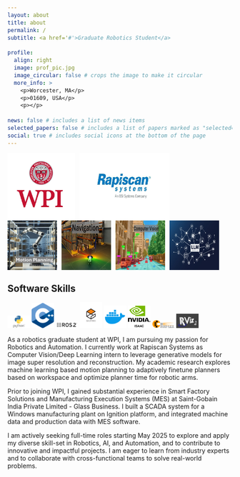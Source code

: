 ```yaml
---
layout: about
title: about
permalink: /
subtitle: <a href='#'>Graduate Robotics Student</a>

profile:
  align: right
  image: prof_pic.jpg
  image_circular: false # crops the image to make it circular
  more_info: >
    <p>Worcester, MA</p>
    <p>01609, USA</p>
    <p></p>

news: false # includes a list of news items
selected_papers: false # includes a list of papers marked as "selected={true}"
social: true # includes social icons at the bottom of the page
---
```

<div style="display: flex; flex-wrap: wrap; gap: 10px;">
  <img src="assets/img/frontpage_symbols/wpi.png" alt="Description of Image 1" style="width: 30%; height: auto;"/>
  <img src="assets/img/frontpage_symbols/rapiscan.png" alt="Description of Image 2" style="width: 40%; height: auto;"/>
</div>
<!-- <img src="assets/img/frontpage_symbols/roboticsandai_logo.png" alt="Alt text for the image" title="Optional title" style="width: 20%; height: auto;"/>
<br> -->
<div style="display: flex; flex-wrap: wrap; gap: 10px;">
  <img src="assets/img/frontpage_symbols/motion_planning.png" alt="Description of Image 1" style="width: 22%; height: auto;"/>
  <img src="assets/img/frontpage_symbols/navigation.png" alt="Description of Image 2" style="width: 22%; height: auto;"/>
  <img src="assets/img/frontpage_symbols/computervision.png" alt="Description of Image 3" style="width: 22%; height: auto;"/>
  <img src="assets/img/frontpage_symbols/llm.png" alt="Description of Image 4" style="width: 22%; height: auto;"/>
</div>

## Software Skills

<div class="logo-grid">
  <img src="assets/img/frontpage_symbols/python.png" alt="Logo 1" title="Software 1" style="width: 50px; height: auto;"/>
  <img src="assets/img/frontpage_symbols/c++.png" alt="Logo 2" title="Software 2" style="width: 50px; height: auto;"/>
  <img src="assets/img/frontpage_symbols/ros2.png" alt="Logo 3" title="Software 3" style="width: 50px; height: auto;"/>
  <img src="assets/img/frontpage_symbols/gazebo.png" alt="Logo 4" title="Software 4" style="width: 50px; height: auto;"/>
  <img src="assets/img/frontpage_symbols/docker.png" alt="Logo 5" title="Software 5" style="width: 50px; height: auto;"/>
  <img src="assets/img/frontpage_symbols/issac.png" alt="Logo 6" title="Software 5" style="width: 50px; height: auto;"/>
  <img src="assets/img/frontpage_symbols/pybullet.png" alt="Logo 7" title="Software 5" style="width: 50px; height: auto;"/>
  <img src="assets/img/frontpage_symbols/rviz.png" alt="Logo 8" title="Software 5" style="width: 50px; height: auto;"/>
</div>



As a robotics graduate student at WPI, I am pursuing my passion for Robotics and Automation. I currently work at Rapiscan Systems as Computer Vision/Deep Learning intern to leverage generative models for image super resolution and reconstruction. My academic research explores machine learning based motion planning to adaptively finetune planners based on workspace and optimize planner time for robotic arms.

Prior to joining WPI, I gained substantial experience in Smart Factory Solutions and Manufacturing Execution Systems (MES) at Saint-Gobain India Private Limited - Glass Business. I built a SCADA system for a Windows manufacturing plant on Ignition platform, and integrated machine data and production data with MES software.

I am actively seeking full-time roles starting May 2025 to explore and apply my diverse skill-set in Robotics, AI, and Automation, and to contribute to innovative and impactful projects. I am eager to learn from industry experts and to collaborate with cross-functional teams to solve real-world problems.



